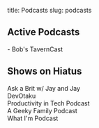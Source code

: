 title: Podcasts
slug: podcasts

## Active Podcasts
<div class="tiles">
<div class="tile is-ancestor">
<div class="tile is-parent">
<div class="tile is-child">
- Bob's TavernCast
</div>
</div>
</div>
</div>

## Shows on Hiatus
<div class="tiles">
<div class="tile is-ancestor">
<div class="tile is-parent">
<div class="tile is-child">
  Ask a Brit w/ Jay and Jay
</div>
<div class="tile is-child">
 DevOtaku
</div>
<div class="tile is-child">
 Productivity in Tech Podcast
</div>
<div class="tile is-child">
 A Geeky Family Podcast
</div>
<div class="tile is-child">
 What I'm Podcast
</div>
</div>
</div>

